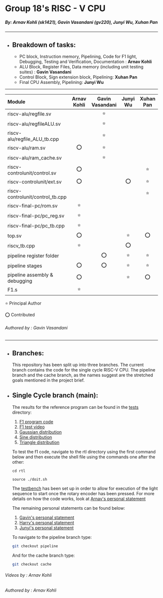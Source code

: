 # Group 18's RISC - V CPU
##### *By: Arnav Kohli (sk1421), Gavin Vasandani (gv220), Junyi Wu, Xuhan Pan*

---
- ## Breakdown of tasks:
    - PC block, Instruction memory, Pipelining, Code for F1 light, Debugging, Testing and Verification, Documentation : **Arnav Kohli**
    - ALU Block, Register Files, Data memory (including unit testing suites) : **Gavin Vasandani**
    - Control Block, Sign extension block, Pipelining: **Xuhan Pan**
    - Final CPU Assembly, Pipelining: **Junyi Wu**

---

|Module                              |Arnav Kohli    |Gavin Vasandani    |Junyi Wu   |Xuhan Pan  |
|:-----------------------------------|:-------------:|:-----------------:|:---------:|:---------:|
|riscv-alu/regfile.sv                |               |      :star:       |           |           |
|riscv-alu/regfileALU.sv             |               |      :star:       |           |           |
|riscv-alu/regfile_ALU_tb.cpp        |               |      :star:       |           |           |
|riscv-alu/ram.sv                    |      :o:      |      :star:       |           |           |
|riscv-alu/ram_cache.sv              |               |      :star:       |           |           |
|riscv-controlunit/control.sv        |      :o:      |                   |           |   :star:  |
|riscv-controlunit/ext.sv            |      :o:      |                   |   :o:     |   :star:  |
|riscv-controlunit/control_tb.cpp    |               |                   |           |   :star:  |
|riscv-final-pc/rom.sv               |     :star:    |                   |           |           |
|riscv-final-pc/pc_reg.sv            |     :star:    |                   |           |           |
|riscv-final-pc/pc_tb.cpp            |     :star:    |                   |           |           |
|top.sv                              |     :o:       |                   |   :star:  |    :o:    |
|riscv_tb.cpp                        |     :star:    |                   |   :o:     |           |
|pipeline register folder            |               |        :o:        |   :star:  |   :star:  |
|pipeline stages                     |     :o:       |        :o:        |   :star:  |   :star:  |
|pipeline assembly & debugging       |     :o:       |                   |   :star:  |   :o:     |
|F1.s                                |     :star:    |                   |           |           |

:star: Principal Author

:o: Contributed

###### Authored by : Gavin Vasandani
---

- ## Branches:
  This repository has been split up into three branches. The current branch contains the code for the single cycle RISC-V CPU. The pipeline branch and the cache branch, as the names suggest are the stretched goals mentioned in the project brief.

- ## Single Cycle branch (main):
  The results for the reference program can be found in the [tests](tests/) directory:
  1. [F1 program code](tests/f1.s)
  2. [F1 test video](tests/sc-f1.mp4)
  3. [Gaussian distribution](tests/sc-gaussian.mp4)
  4. [Sine distribution](tests/sc-sine.mp4)
  5. [Triangle distribution](tests/sc-triangle.mp4)
    
    To test the f1 code, navigate to the rtl directory using the first command below and then execute the shell file using the commands one after the other:
     ```shell
     cd rtl

     source ./doit.sh
     ```
     The [testbench](rtl/riscv_tb.cpp) has been set up in order to allow for execution of the light sequence to start once the rotary encoder has been pressed. For more details on how the code works, look at [Arnav's personal statement](personal-statements/arnav.md)

    The remaining personal statements can be found below:
    1. [Gavin's personal statement](personal-statements/gavin.md)
    2. [Harry's personal statement](personal-statements/xuhan.md)
    3. [Junyi's personal statement](personal-statements/junyi.md)

  To navigate to the pipeline branch type:
  ```bash
  git checkout pipeline
  ```
  And for the cache branch type:
  ```bash
  git checkout cache
  ```


###### Videos by : Arnav Kohli
###### Authored by : Arnav Kohli


